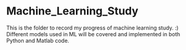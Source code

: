 # Machine_Learning_Study
This is the folder to record my progress of machine learning study. :)
Different models used in ML will be covered and implemented in both Python and Matlab code.
